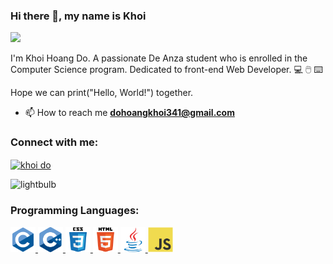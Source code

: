 
### Hi there 👋, my name is Khoi
![](https://drjplopes.com/media/BlogBanners/Hello-World_Banner.png)

I'm Khoi Hoang Do. A passionate De Anza student who is enrolled in the Computer Science program. Dedicated to front-end Web Developer.
💻 🖱️ ⌨️

Hope we can print("Hello, World!") together. 

- 📫 How to reach me **dohoangkhoi341@gmail.com**
<h3 align="left">Connect with me:</h3>
<p align="left"> 


<a href="https://www.linkedin.com/in/khoi-do-0814a3257/" target="blank"><img align="center" src="https://raw.githubusercontent.com/rahuldkjain/github-profile-readme-generator/master/src/images/icons/Social/linked-in-alt.svg" alt="khoi do" height="30" width="40" /></a>
</p>
</p>

![lightbulb](https://user-images.githubusercontent.com/103481356/229199595-28fbb05f-86f5-4afd-9fc1-b2c4b1ffb7f5.gif)



<h3 align="left">Programming Languages:</h3>

<p align="left"> <a href="https://www.cprogramming.com/" target="_blank" rel="noreferrer"> <img src="https://raw.githubusercontent.com/devicons/devicon/master/icons/c/c-original.svg" alt="c" width="40" height="40"/> </a> <a href="https://www.w3schools.com/cpp/" target="_blank" rel="noreferrer"> <img src="https://raw.githubusercontent.com/devicons/devicon/master/icons/cplusplus/cplusplus-original.svg" alt="cplusplus" width="40" height="40"/> </a> <a href="https://www.w3schools.com/css/" target="_blank" rel="noreferrer"> <img src="https://raw.githubusercontent.com/devicons/devicon/master/icons/css3/css3-original-wordmark.svg" alt="css3" width="40" height="40"/> </a> <a href="https://www.w3.org/html/" target="_blank" rel="noreferrer"> <img src="https://raw.githubusercontent.com/devicons/devicon/master/icons/html5/html5-original-wordmark.svg" alt="html5" width="40" height="40"/> </a> <a href="https://www.java.com" target="_blank" rel="noreferrer"> <img src="https://raw.githubusercontent.com/devicons/devicon/master/icons/java/java-original.svg" alt="java" width="40" height="40"/> </a> <a href="https://developer.mozilla.org/en-US/docs/Web/JavaScript" target="_blank" rel="noreferrer"> <img src="https://raw.githubusercontent.com/devicons/devicon/master/icons/javascript/javascript-original.svg" alt="javascript" width="40" height="40"/> </a> 
